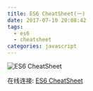 ```yaml
---
title: ES6 CheatSheet(一)
date: 2017-07-10 20:08:42
tags: 
  - es6
  - cheatsheet
categories: javascript
---
```


![ES6 CheatSheet](/img/ES6-part-one.png)

在线连接: [ES6 CheatSheet](https://www.processon.com/mindmap/5ad33dffe4b02dfcf9a52ca3)

